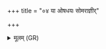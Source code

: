 +++
title = "०४ या ओषधयः सोमराज्ञीर्"

+++
<details><summary>मूलम् (GR)</summary>

या ओषधयः सोमराज्ञीर् इत्य् एका +++(PS 11.7.5 is repeated)+++
</details>